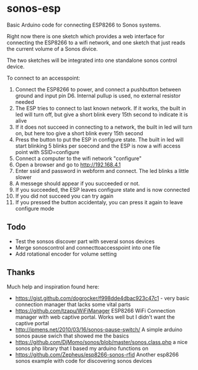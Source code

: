 # sonos-esp

Basic Arduino code for connecting ESP8266 to Sonos systems.

Right now there is one sketch which provides a web interface for connecting the ESP8266 to a wifi network, and one sketch that just reads the current volume of a Sonos divice. 

The two sketches will be integrated into one standalone sonos control device. 

To connect to an accesspoint:

1. Connect the ESP8266 to power, and connect a pushbutton between ground and input pin D6. Internal pullup is used, no external resistor needed
2. The ESP tries to connect to last known network. If it works, the built in led will turn off, but give a short blink every 15th second to indicate it is alive
3. If it does not succeed in connecting to a network, the built in led will turn on, but here too give a short blink every  15th second
4. Press the button to put the ESP in configure state. The built in led will start blinking 5 blinks per soecond and the ESP is now a wifi access point with SSID=configure
5. Connect a computer to the wifi network "configure"
6. Open a browser and go to http://192.168.4.1
7. Enter ssid and password in webform and connect. The led blinks a  little slower
8. A messege should appear if you succeeded or not.
9. If you succeeded, the ESP leaves configure state and is now connected
10. If you did not succeed you can try again
11. If you pressed the button accidentaly, you can press it again to leave configure mode

## Todo

- Test the sonsos discover part with several sonos devices
- Merge sonoscontrol and connecttoaccesspoint into one file
- Add rotational encoder for volume setting

## Thanks

Much help and inspiration found here:

- https://gist.github.com/dogrocker/f998dde4dbac923c47c1 - very basic connection manager that lacks some vital parts  
- https://github.com/tzapu/WiFiManager ESP8266 WiFi Connection manager with web captive portal. Works well but I didn't want the captive portal
- http://jpmens.net/2010/03/16/sonos-pause-switch/ A simple arduino sonos pause swich that showed me the basics
- https://github.com/DjMomo/sonos/blob/master/sonos.class.php a nice sonos php library that I based my arduino functions on
- https://github.com/Zepheus/esp8266-sonos-rfid Another esp8266 sonos example with code for discovering sonos devices


